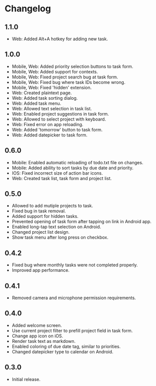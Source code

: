 # Changelog

## 1.1.0

- Web: Added Alt+A hotkey for adding new task.

## 1.0.0

- Mobile, Web: Added priority selection buttons to task form.
- Mobile, Web: Added support for contexts.
- Mobile, Web: Fixed project search bug at task form.
- Mobile, Web: Fixed bug where task IDs become wrong.
- Mobile, Web: Fixed 'hidden' extension.
- Web: Created plaintext page.
- Web: Added task sorting dialog.
- Web: Added task menu.
- Web: Allowed text selection in task list.
- Web: Enabled project suggestions in task form.
- Web: Allowed to select project with keyboard.
- Web: Fixed error on app reloading.
- Web: Added 'tomorrow' button to task form.
- Web: Added datepicker to task form.

## 0.6.0

- Mobile: Enabled automatic reloading of todo.txt file on changes.
- Mobile: Added ability to sort tasks by due date and priority.
- IOS: Fixed incorrect size of action bar icons.
- Web: Created task list, task form and project list.

## 0.5.0

- Allowed to add mutiple projects to task.
- Fixed bug in task removal.
- Added support for hidden tasks.
- Prevented opening of task form after tapping on link in Android app.
- Enabled long-tap text selection on Android.
- Changed project list design.
- Show task menu after long press on checkbox.

## 0.4.2

- Fixed bug where monthly tasks were not completed properly.
- Improved app performance.

## 0.4.1

- Removed camera and microphone permission requirements.

## 0.4.0

- Added welcome screen.
- Use current project filter to prefill project field in task form.
- Change app icon on iOS.
- Render task text as markdown.
- Enabled coloring of due date tag, similar to priorities.
- Changed datepicker type to calendar on Android.

## 0.3.0

- Initial release.
